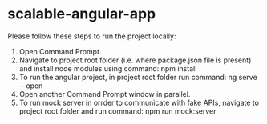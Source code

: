 # scalable-angular-app
Please follow these steps to run the project locally:

1. Open Command Prompt.
2. Navigate to project root folder (i.e. where package.json file is present) and install node modules using command: npm install
3. To run the angular project, in project root folder run command: ng serve --open
4. Open another Command Prompt window in parallel.
5. To run mock server in orrder to communicate with fake APIs, navigate to project root folder and run command: npm run mock:server
